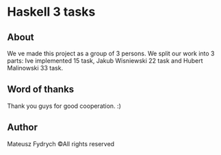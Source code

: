 # Haskell 3 tasks

## About
We ve made this project as a group of 3 persons. We split our work into 3 parts: Ive implemented 15 task, Jakub Wisniewski 22 task and Hubert Malinowski 33 task.

## Word of thanks
Thank you guys for good cooperation. :)
## Author
Mateusz Fydrych ©All rights reserved
